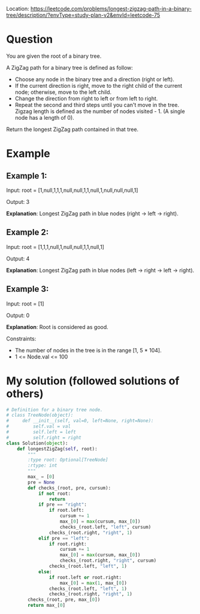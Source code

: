 Location: https://leetcode.com/problems/longest-zigzag-path-in-a-binary-tree/description/?envType=study-plan-v2&envId=leetcode-75
# Question

You are given the root of a binary tree.

A ZigZag path for a binary tree is defined as follow:

- Choose any node in the binary tree and a direction (right or left).
- If the current direction is right, move to the right child of the current node; otherwise, move to the left child.
- Change the direction from right to left or from left to right.
- Repeat the second and third steps until you can't move in the tree.
</br>Zigzag length is defined as the number of nodes visited - 1. (A single node has a length of 0).

Return the longest ZigZag path contained in that tree.

# Example

## Example 1:

Input: root = [1,null,1,1,1,null,null,1,1,null,1,null,null,null,1]

Output: 3

**Explanation**: Longest ZigZag path in blue nodes (right -> left -> right).

## Example 2:

Input:  root = [1,1,1,null,1,null,null,1,1,null,1]

Output: 4

**Explanation**: Longest ZigZag path in blue nodes (left -> right -> left -> right).

## Example 3:

Input:  root = [1]

Output: 0

**Explanation**: Root is considered as good.

Constraints:

- The number of nodes in the tree is in the range [1, 5 * 104].
- 1 <= Node.val <= 100

# My solution (followed solutions of others)
```python
# Definition for a binary tree node.
# class TreeNode(object):
#     def __init__(self, val=0, left=None, right=None):
#         self.val = val
#         self.left = left
#         self.right = right
class Solution(object):
    def longestZigZag(self, root):
        """
        :type root: Optional[TreeNode]
        :rtype: int
        """
        max_ = [0]
        pre = None
        def checks_(root, pre, cursum):
            if not root:
                return
            if pre == "right":
                if root.left:
                    cursum += 1
                    max_[0] = max(cursum, max_[0])
                    checks_(root.left, "left", cursum)
                checks_(root.right, "right", 1)
            elif pre == "left":
                if root.right:
                    cursum += 1
                    max_[0] = max(cursum, max_[0])
                    checks_(root.right, "right", cursum)
                checks_(root.left, "left", 1)
            else:
                if root.left or root.right:
                    max_[0] = max(1, max_[0])
                checks_(root.left, "left", 1)
                checks_(root.right, "right", 1)
        checks_(root, pre, max_[0])
        return max_[0]


```
